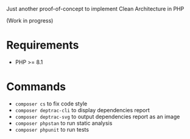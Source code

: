 Just another proof-of-concept to implement Clean Architecture in PHP

(Work in progress)

# Requirements

* PHP >= 8.1

# Commands

* `composer cs` to fix code style
* `composer deptrac-cli` to display dependencies report
* `composer deptrac-svg` to output dependencies report as an image
* `composer phpstan` to run static analysis
* `composer phpunit` to run tests
